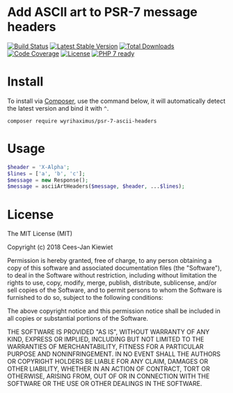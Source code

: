 # Add ASCII art to PSR-7 message headers

[![Build Status](https://travis-ci.com/WyriHaximus/php-psr-7-ascii-headers.svg?branch=master)](https://travis-ci.com/WyriHaximus/php-psr-7-ascii-headers)
[![Latest Stable Version](https://poser.pugx.org/WyriHaximus/rx-recoil-looper/v/stable.png)](https://packagist.org/packages/WyriHaximus/rx-recoil-looper)
[![Total Downloads](https://poser.pugx.org/WyriHaximus/rx-recoil-looper/downloads.png)](https://packagist.org/packages/WyriHaximus/rx-recoil-looper)
[![Code Coverage](https://scrutinizer-ci.com/g/WyriHaximus/php-psr-7-ascii-headers/badges/coverage.png?b=master)](https://scrutinizer-ci.com/g/WyriHaximus/php-psr-7-ascii-headers/?branch=master)
[![License](https://poser.pugx.org/WyriHaximus/rx-recoil-looper/license.png)](https://packagist.org/packages/WyriHaximus/rx-recoil-looper)
[![PHP 7 ready](http://php7ready.timesplinter.ch/WyriHaximus/reactphp-http-middleware-clear-body/badge.svg)](https://travis-ci.org/WyriHaximus/reactphp-http-middleware-clear-body)

# Install

To install via [Composer](http://getcomposer.org/), use the command below, it will automatically detect the latest version and bind it with `^`.

```
composer require wyrihaximus/psr-7-ascii-headers
```

# Usage

```php
$header = 'X-Alpha';
$lines = ['a', 'b', 'c'];
$message = new Response();
$message = asciiArtHeaders($message, $header, ...$lines);
```

# License

The MIT License (MIT)

Copyright (c) 2018 Cees-Jan Kiewiet

Permission is hereby granted, free of charge, to any person obtaining a copy
of this software and associated documentation files (the "Software"), to deal
in the Software without restriction, including without limitation the rights
to use, copy, modify, merge, publish, distribute, sublicense, and/or sell
copies of the Software, and to permit persons to whom the Software is
furnished to do so, subject to the following conditions:

The above copyright notice and this permission notice shall be included in all
copies or substantial portions of the Software.

THE SOFTWARE IS PROVIDED "AS IS", WITHOUT WARRANTY OF ANY KIND, EXPRESS OR
IMPLIED, INCLUDING BUT NOT LIMITED TO THE WARRANTIES OF MERCHANTABILITY,
FITNESS FOR A PARTICULAR PURPOSE AND NONINFRINGEMENT. IN NO EVENT SHALL THE
AUTHORS OR COPYRIGHT HOLDERS BE LIABLE FOR ANY CLAIM, DAMAGES OR OTHER
LIABILITY, WHETHER IN AN ACTION OF CONTRACT, TORT OR OTHERWISE, ARISING FROM,
OUT OF OR IN CONNECTION WITH THE SOFTWARE OR THE USE OR OTHER DEALINGS IN THE
SOFTWARE.
